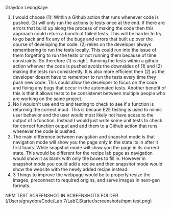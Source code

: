 Graydon Leongkaye
1. I would choose (1): Within a Github action that runs whenever code is pushed. (3) will only run the actions to tests once at the end. If there are errors that build up along the process of making the code then this approach could return a bunch of failed tests. This will be harder to try to go back and fix any of the bugs and errors that built up over the course of developing the code. (2) relies on the developer always remembering to run the tests locally. This could run into the issue of them forgetting to run the tests or not running them because of time constraints. So therefore (1) is right. Running the tests within a github action whenver the code is pushed avoids the downsides of (1) and (2) making the tests run consistently. It is also more efficient then (2) as the developer doesnt have to remember to run the tests every time they push new code. This could allow the deceloper to focus on the code and fixing any bugs that occur in the automated tests. Another benefit of this is that it allows tests to be consistenet between multiple people who are working on the same project. 
2. No I wouldn't use end to end testing to check to see if a function is returning the correct input. This is becaue E2E testing is used to mimic user behavior and the user would most likely not have acess to the output of a function. Instead I would just write some unit tests to check for correct function output and add them to a Github action that runs whenever the code is pushed.
3. The main difference between navigation and snapshot mode is that navigation mode will show you the page only in the state its in after it first loads. While snapshot mode will show you the page in its current state. This would be different for the recipe lab page as navigation would show it as blank with only the boxes to fill in. However in snapshot mode you could add a recipe and then snapshot mode would show the website with the newly added recipe instead.
4. 3 Things to improve the webpage would be to properly resize the images, preconnect to required origins, and serve images in next-gen formats.

NPM TEST SCREENSHOT IN SCREENSHOTS FOLDER (/Users/graydon/Code/Lab 7/Lab7_Starter/screenshots/npm test.png)